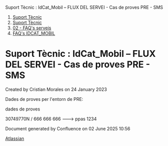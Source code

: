 Suport Tècnic : IdCat\_Mobil – FLUX DEL SERVEI - Cas de proves PRE - SMS  

1.  [Suport Tècnic](index.md)
2.  [Suport Tècnic](13893782.md)
3.  [02 - FAQ's serveis](26313393.md)
4.  [FAQ's IDCAT\_MOBIL](28705595.md)

Suport Tècnic : IdCat\_Mobil – FLUX DEL SERVEI - Cas de proves PRE - SMS
========================================================================

Created by Cristian Morales on 24 January 2023

Dades de proves per l'entorn de PRE:

dades de proves

30749770N / 666 666 666 ---> ppas 1234

Document generated by Confluence on 02 June 2025 10:56

[Atlassian](http://www.atlassian.com/)